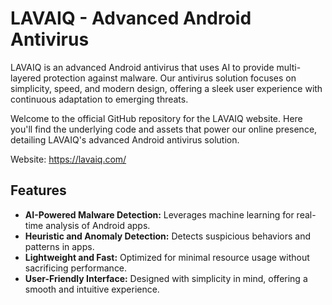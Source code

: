 # LAVAIQ - Advanced Android Antivirus

LAVAIQ is an advanced Android antivirus that uses AI to provide multi-layered protection against malware. Our antivirus solution focuses on simplicity, speed, and modern design, offering a sleek user experience with continuous adaptation to emerging threats.

Welcome to the official GitHub repository for the LAVAIQ website. Here you'll find the underlying code and assets that power our online presence, detailing LAVAIQ's advanced Android antivirus solution.

Website: https://lavaiq.com/


## Features

- **AI-Powered Malware Detection:** Leverages machine learning for real-time analysis of Android apps.
- **Heuristic and Anomaly Detection:** Detects suspicious behaviors and patterns in apps.
- **Lightweight and Fast:** Optimized for minimal resource usage without sacrificing performance.
- **User-Friendly Interface:** Designed with simplicity in mind, offering a smooth and intuitive experience.
